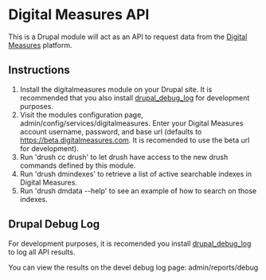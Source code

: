 # Digital Measures API

This is a Drupal module will act as an API to request data from the [Digital Measures](http://www.digitalmeasures.com/) platform.

## Instructions
  1. Install the digitalmeasures module on your Drupal site. It is recommended
  that you also install [drupal_debug_log](https://www.drupal.org/project/devel_debug_log) for development purposes.
  2. Visit the modules configuration page, admin/config/services/digitalmeasures.  Enter your Digital Measures account username, password, and base url (defaults to https://beta.digitalmeasures.com. It is recomended to use the beta url for development).
  3. Run 'drush cc drush' to let drush have access to the new drush commands defined by this module.
  4. Run 'drush dmindexes' to retrieve a list of active searchable indexes in Digital Measures.
  5. Run 'drush dmdata --help' to see an example of how to search on those indexes.

## Drupal Debug Log

For development purposes, it is recomended you install [drupal_debug_log](https://www.drupal.org/project/devel_debug_log)
to log all API results.

You can view the results on the devel debug log page: admin/reports/debug
